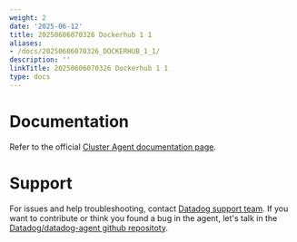 ```yaml
---
weight: 2
date: '2025-06-12'
title: 20250606070326 Dockerhub 1 1
aliases:
- /docs/20250606070326_DOCKERHUB_1_1/
description: ''
linkTitle: 20250606070326 Dockerhub 1 1
type: docs
---
```


# Documentation

Refer to the official [Cluster Agent documentation page](https://docs.datadoghq.com/agent/cluster_agent/).

# Support

For issues and help troubleshooting, contact [Datadog support team](https://docs.datadoghq.com/help/). If you want to contribute or think you found a bug in the agent, let's talk in the [Datadog/datadog-agent github repositoty](https://github.com/DataDog/datadog-agent).
